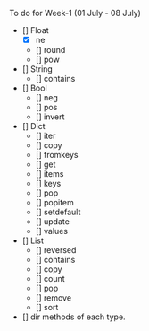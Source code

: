 To do for Week-1 (01 July - 08 July)

 - [] Float
	 - [x] ne
	 - [] round
	 - [] pow
 - [] String
	 - []  contains
 - [] Bool
	 - [] neg
	 - [] pos
	 - [] invert
 - [] Dict
	- [] iter
	- [] copy
	- [] fromkeys
	- [] get
	- [] items
	- [] keys
	- [] pop
	- [] popitem
	- [] setdefault
	- [] update
	- [] values
 - [] List
	- [] reversed
	- [] contains
	- [] copy
	- [] count
	- [] pop
	- [] remove
	- [] sort
 - [] dir methods of each type.

